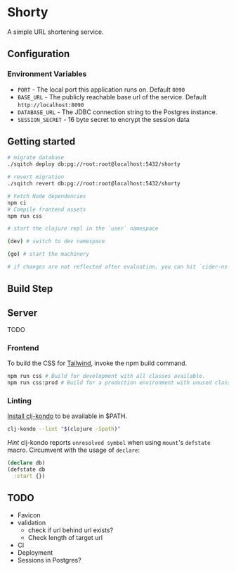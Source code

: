 # Shorty

A simple URL shortening service.

## Configuration

### Environment Variables

- `PORT` - The local port this application runs on. Default `8090`
- `BASE_URL` - The publicly reachable base url of the service. Default `http://localhost:8090`
- `DATABASE_URL` - The JDBC connection string to the Postgres instance.
- `SESSION_SECRET` - 16 byte secret to encrypt the session data

## Getting started

```sh
# migrate database
./sqitch deploy db:pg://root:root@localhost:5432/shorty

# revert migration
./sqitch revert db:pg://root:root@localhost:5432/shorty

# Fetch Node dependencies
npm ci
# Compile frontend assets
npm run css
```

```sh
# start the clojure repl in the `user` namespace

(dev) # switch to dev namespace

(go) # start the machinery

# if changes are not reflected after evaluation, you can hit `cider-ns-refresh` (CIDER only obviously)
```

## Build Step

## Server

TODO

### Frontend

To build the CSS for [Tailwind](https://tailwindcss.com), invoke the npm build command.

```sh
npm run css # Build for development with all classes available.
npm run css:prod # Build for a production environment with unused classes purged.
```

### Linting

[Install clj-kondo](https://github.com/borkdude/clj-kondo/blob/master/doc/install.md) to be available in $PATH.

```sh
clj-kondo --lint "$(clojure -Spath)"
```

*Hint* clj-kondo reports `unresolved symbol` when using `mount`'s `defstate` macro. Circumvent with the usage of `declare`:
```clj
(declare db)
(defstate db
  :start {})
```

## TODO

- Favicon
- validation
  - check if url behind url exists?
  - Check length of target url
- CI
- Deployment
- Sessions in Postgres?
